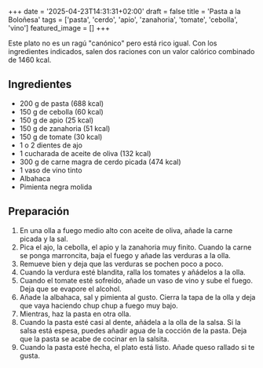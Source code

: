 +++
date = '2025-04-23T14:31:31+02:00'
draft = false
title = 'Pasta a la Boloñesa'
tags = ['pasta', 'cerdo', 'apio', 'zanahoria', 'tomate', 'cebolla', 'vino']
featured_image = []
+++

Este plato no es un ragú "canónico" pero está rico igual. Con los ingredientes indicados, salen dos raciones con un valor calórico combinado de 1460 kcal.

## Ingredientes
* 200 g de pasta (688 kcal)
* 150 g de cebolla (60 kcal)
* 150 g de apio (25 kcal)
* 150 g de zanahoria (51 kcal)
* 150 g de tomate (30 kcal)
* 1 o 2 dientes de ajo
* 1 cucharada de aceite de oliva (132 kcal)
* 300 g de carne magra de cerdo picada (474 kcal)
* 1 vaso de vino tinto
* Albahaca
* Pimienta negra molida

## Preparación
1. En una olla a fuego medio alto con aceite de oliva, añade la carne picada y la sal.
2. Pica el ajo, la cebolla, el apio y la zanahoria muy finito. Cuando la carne se ponga marroncita, baja el fuego y añade las verduras a la olla.
3. Remueve bien y deja que las verduras se pochen poco a poco.
4. Cuando la verdura esté blandita, ralla los tomates y añádelos a la olla.
5. Cuando el tomate esté sofreído, añade un vaso de vino y sube el fuego. Deja que se evapore el alcohol.
6. Añade la albahaca, sal y pimienta al gusto. Cierra la tapa de la olla y deja que vaya haciendo chup chup a fuego muy bajo.
7. Mientras, haz la pasta en otra olla.
8. Cuando la pasta esté casi al dente, añádela a la olla de la salsa. Si la salsa está espesa, puedes añadir agua de la cocción de la pasta. Deja que la pasta se acabe de cocinar en la salsita.
9. Cuando la pasta esté hecha, el plato está listo. Añade queso rallado si te gusta.